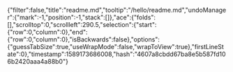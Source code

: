 {"filter":false,"title":"readme.md","tooltip":"/hello/readme.md","undoManager":{"mark":-1,"position":-1,"stack":[]},"ace":{"folds":[],"scrolltop":0,"scrollleft":290.5,"selection":{"start":{"row":0,"column":0},"end":{"row":0,"column":0},"isBackwards":false},"options":{"guessTabSize":true,"useWrapMode":false,"wrapToView":true},"firstLineState":0},"timestamp":1589173686008,"hash":"4607a8cbdd67ba8e5b587fd106b2420aaa4a88b0"}